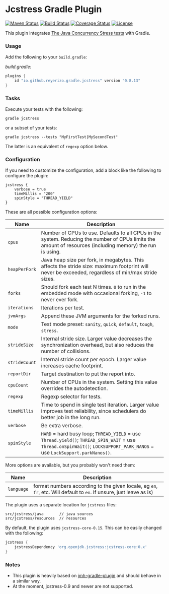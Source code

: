 # Jcstress Gradle Plugin

[![Maven Status](https://maven-badges.herokuapp.com/maven-central/io.github.reyerizo.gradle/jcstress-gradle-plugin/badge.svg?style=flat)](https://mvnrepository.com/artifact/io.github.reyerizo.gradle/jcstress-gradle-plugin)
[![Build Status](https://github.com/reyerizo/jcstress-gradle-plugin/actions/workflows/gradle.yml/badge.svg)](https://github.com/reyerizo/jcstress-gradle-plugin/actions/workflows/gradle.yml)
[![Coverage Status](https://coveralls.io/repos/github/reyerizo/jcstress-gradle-plugin/badge.svg?branch=master)](https://coveralls.io/github/reyerizo/jcstress-gradle-plugin?branch=master)
[![License](https://img.shields.io/badge/License-Apache%202.0-blue.svg)](https://opensource.org/licenses/Apache-2.0)

This plugin integrates [The Java Concurrency Stress tests](http://openjdk.java.net/projects/code-tools/jcstress) with Gradle.

### Usage

Add the following to your `build.gradle`:

_build.gradle:_
```groovy
plugins {
    id "io.github.reyerizo.gradle.jcstress" version "0.8.13"
}
```
### Tasks

Execute your tests with the following:

```
gradle jcstress
```

or a subset of your tests:

```
gradle jcstress --tests "MyFirstTest|MySecondTest"
```

The latter is an equivalent of `regexp` option below.

### Configuration

If you need to customize the configuration, add a block like the following to configure the plugin:

```
jcstress {
    verbose = true
    timeMillis = "200"
    spinStyle = "THREAD_YIELD"
}
```

These are all possible configuration options:

| Name          | Description                                                                                                                                                                |
|---------------|----------------------------------------------------------------------------------------------------------------------------------------------------------------------------|
| `cpus`        | Number of CPUs to use. Defaults to all CPUs in the system. Reducing the number of CPUs limits the amount of resources (including memory) the run is using.                 |
| `heapPerFork` | Java heap size per fork, in megabytes. This affects the stride size: maximum footprint will never be exceeded, regardless of min/max stride sizes.                         |
| `forks`       | Should fork each test N times. `0` to run in the embedded mode with occasional forking, `-1` to never ever fork.                                                           |
| `iterations`  | Iterations per test.                                                                                                                                                       |
| `jvmArgs`     | Append these JVM arguments for the forked runs.                                                                                                                            |
| `mode`        | Test mode preset: `sanity`, `quick`, `default`, `tough`, `stress`.                                                                                                         |
| `strideSize`  | Internal stride size. Larger value decreases the synchronization overhead, but also reduces the number of collisions.                                                      |
| `strideCount` | Internal stride count per epoch. Larger value increases cache footprint.                                                                                                   |
| `reportDir`   | Target destination to put the report into.                                                                                                                                 |
| `cpuCount`    | Number of CPUs in the system. Setting this value overrides the autodetection.                                                                                              |
| `regexp`      | Regexp selector for tests.                                                                                                                                                 |
| `timeMillis`  | Time to spend in single test iteration. Larger value improves test reliability, since schedulers do better job in the long run.                                            |
| `verbose`     | Be extra verbose.                                                                                                                                                          |
| `spinStyle`   | `HARD` = hard busy loop; `THREAD_YIELD` = use `Thread.yield()`; `THREAD_SPIN_WAIT` = use `Thread.onSpinWait()`; `LOCKSUPPORT_PARK_NANOS` = use `LockSupport.parkNanos()`.  |

More options are available, but you probably won't need them:

| Name | Description |
| --- | --- |
| `language` | format numbers according to the given locale, eg `en`, `fr`, etc. Will default to `en`. If unsure, just leave as is) |


The plugin uses a separate location for `jcstress` files:

```
src/jcstress/java       // java sources
src/jcstress/resources  // resources
```

By default, the plugin uses `jcstress-core-0.15`. This can be easily changed with the following:

```groovy
jcstress {
    jcstressDependency 'org.openjdk.jcstress:jcstress-core:0.x'
}
```

### Notes

- This plugin is heavily based on [jmh-gradle-plugin](https://github.com/melix/jmh-gradle-plugin) and should behave in a similar way.
- At the moment, jcstress-0.9 and newer are not supported.
